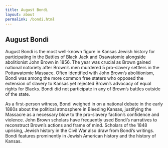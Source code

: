 ```yaml
---
title: August Bondi
layout: about
permalink: /bondi.html
---
```

## August Bondi

August Bondi is the most well-known figure in Kansas Jewish history for participating in the
Battles of Black Jack and Osawatomie alongside abolitionist John Brown in 1856. The year was
crucial as Brown gained national notoriety after Brown’s men murdered 5 pro-slavery settlers in
the Pottawatomie Massace. Often identified with John Brown’s abolitionism, Bondi was among the
more common free staters who opposed the extension of slavery to Kansas yet rejected Brown’s
advocacy of equal rights for Blacks. Bondi did not participate in any of Brown’s battles outside of the state.

As a first-person witness, Bondi weighed in on a national debate in the early 1880s about the
political atmosphere in Bleeding Kansas, justifying the Massacre as a necessary blow to the pro-slavery faction’s confidence and violence. John Brown scholars have frequently used Bondi’s
narratives to reconstruct Brown’s actions and frame of mind. Scholars of the 1848 uprising,
Jewish history in the Civil War also draw from Bondi’s writings. Bondi features prominently in
Jewish American history and the history of Kansas.

